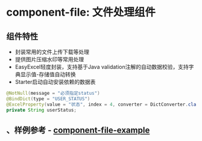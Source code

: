 # component-file: 文件处理组件
## 组件特性
* 封装常用的文件上传下载等处理
* 提供图片压缩水印等常用处理
* EasyExcel轻度封装，支持基于Java validation注解的自动数据校验，支持字典显示值-存储值自动转换
* Starter启动自动安装依赖的数据表


~~~java
@NotNull(message = "必须指定status")
@BindDict(type = "USER_STATUS")
@ExcelProperty(value = "状态", index = 4, converter = DictConverter.class)
private String userStatus;
~~~

## 、样例参考 - [component-file-example](https://github.com/dibo-software/diboot-v2-example/tree/master/component-file-example)
